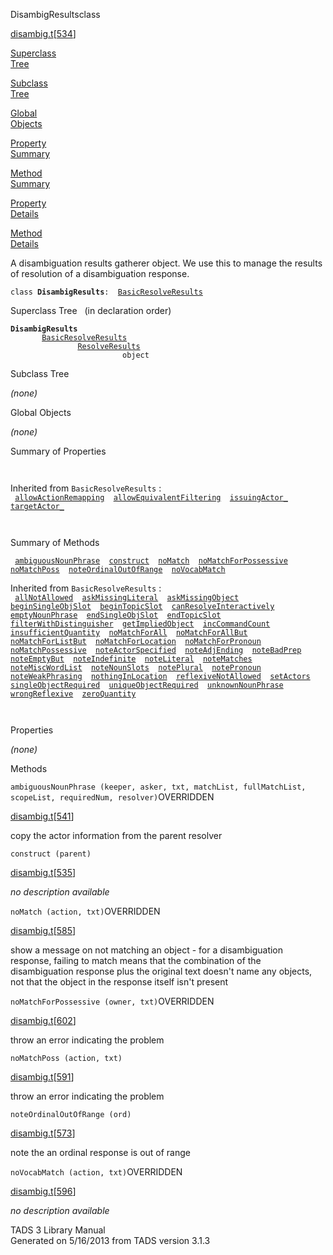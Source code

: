 ---
---
<span class="title">DisambigResults</span><span class="type">class</span>

[disambig.t](../file/disambig.t.html)\[[534](../source/disambig.t.html#534)\]

[Superclass  
Tree](#_SuperClassTree_)

[Subclass  
Tree](#_SubClassTree_)

[Global  
Objects](#_ObjectSummary_)

[Property  
Summary](#_PropSummary_)

[Method  
Summary](#_MethodSummary_)

[Property  
Details](#_Properties_)

[Method  
Details](#_Methods_)

<div class="fdesc">

A disambiguation results gatherer object. We use this to manage the
results of resolution of a disambiguation response.

`class `**`DisambigResults`**` :   `[`BasicResolveResults`](../object/BasicResolveResults.html)

</div>

<span id="_SuperClassTree_"></span>

<div class="mjhd">

<span class="hdln">Superclass Tree</span>   (in declaration order)

</div>

**`DisambigResults`**  
`         `[`BasicResolveResults`](../object/BasicResolveResults.html)  
`                 `[`ResolveResults`](../object/ResolveResults.html)  
`                         object`  
<span id="_SubClassTree_"></span>

<div class="mjhd">

<span class="hdln">Subclass Tree</span>  

</div>

*(none)* <span id="_ObjectSummary_"></span>

<div class="mjhd">

<span class="hdln">Global Objects</span>  

</div>

*(none)* <span id="_PropSummary_"></span>

<div class="mjhd">

<span class="hdln">Summary of Properties</span>  

</div>

` `

Inherited from `BasicResolveResults` :  
` `[`allowActionRemapping`](../object/BasicResolveResults.html#allowActionRemapping)`  `[`allowEquivalentFiltering`](../object/BasicResolveResults.html#allowEquivalentFiltering)`  `[`issuingActor_`](../object/BasicResolveResults.html#issuingActor_)`  `[`targetActor_`](../object/BasicResolveResults.html#targetActor_)`  `

` `

<span id="_MethodSummary_"></span>

<div class="mjhd">

<span class="hdln">Summary of Methods</span>  

</div>

` `[`ambiguousNounPhrase`](#ambiguousNounPhrase)`  `[`construct`](#construct)`  `[`noMatch`](#noMatch)`  `[`noMatchForPossessive`](#noMatchForPossessive)`  `[`noMatchPoss`](#noMatchPoss)`  `[`noteOrdinalOutOfRange`](#noteOrdinalOutOfRange)`  `[`noVocabMatch`](#noVocabMatch)`  `

Inherited from `BasicResolveResults` :  
` `[`allNotAllowed`](../object/BasicResolveResults.html#allNotAllowed)`  `[`askMissingLiteral`](../object/BasicResolveResults.html#askMissingLiteral)`  `[`askMissingObject`](../object/BasicResolveResults.html#askMissingObject)`  `[`beginSingleObjSlot`](../object/BasicResolveResults.html#beginSingleObjSlot)`  `[`beginTopicSlot`](../object/BasicResolveResults.html#beginTopicSlot)`  `[`canResolveInteractively`](../object/BasicResolveResults.html#canResolveInteractively)`  `[`emptyNounPhrase`](../object/BasicResolveResults.html#emptyNounPhrase)`  `[`endSingleObjSlot`](../object/BasicResolveResults.html#endSingleObjSlot)`  `[`endTopicSlot`](../object/BasicResolveResults.html#endTopicSlot)`  `[`filterWithDistinguisher`](../object/BasicResolveResults.html#filterWithDistinguisher)`  `[`getImpliedObject`](../object/BasicResolveResults.html#getImpliedObject)`  `[`incCommandCount`](../object/BasicResolveResults.html#incCommandCount)`  `[`insufficientQuantity`](../object/BasicResolveResults.html#insufficientQuantity)`  `[`noMatchForAll`](../object/BasicResolveResults.html#noMatchForAll)`  `[`noMatchForAllBut`](../object/BasicResolveResults.html#noMatchForAllBut)`  `[`noMatchForListBut`](../object/BasicResolveResults.html#noMatchForListBut)`  `[`noMatchForLocation`](../object/BasicResolveResults.html#noMatchForLocation)`  `[`noMatchForPronoun`](../object/BasicResolveResults.html#noMatchForPronoun)`  `[`noMatchPossessive`](../object/BasicResolveResults.html#noMatchPossessive)`  `[`noteActorSpecified`](../object/BasicResolveResults.html#noteActorSpecified)`  `[`noteAdjEnding`](../object/BasicResolveResults.html#noteAdjEnding)`  `[`noteBadPrep`](../object/BasicResolveResults.html#noteBadPrep)`  `[`noteEmptyBut`](../object/BasicResolveResults.html#noteEmptyBut)`  `[`noteIndefinite`](../object/BasicResolveResults.html#noteIndefinite)`  `[`noteLiteral`](../object/BasicResolveResults.html#noteLiteral)`  `[`noteMatches`](../object/BasicResolveResults.html#noteMatches)`  `[`noteMiscWordList`](../object/BasicResolveResults.html#noteMiscWordList)`  `[`noteNounSlots`](../object/BasicResolveResults.html#noteNounSlots)`  `[`notePlural`](../object/BasicResolveResults.html#notePlural)`  `[`notePronoun`](../object/BasicResolveResults.html#notePronoun)`  `[`noteWeakPhrasing`](../object/BasicResolveResults.html#noteWeakPhrasing)`  `[`nothingInLocation`](../object/BasicResolveResults.html#nothingInLocation)`  `[`reflexiveNotAllowed`](../object/BasicResolveResults.html#reflexiveNotAllowed)`  `[`setActors`](../object/BasicResolveResults.html#setActors)`  `[`singleObjectRequired`](../object/BasicResolveResults.html#singleObjectRequired)`  `[`uniqueObjectRequired`](../object/BasicResolveResults.html#uniqueObjectRequired)`  `[`unknownNounPhrase`](../object/BasicResolveResults.html#unknownNounPhrase)`  `[`wrongReflexive`](../object/BasicResolveResults.html#wrongReflexive)`  `[`zeroQuantity`](../object/BasicResolveResults.html#zeroQuantity)`  `

` `

<span id="_Properties_"></span>

<div class="mjhd">

<span class="hdln">Properties</span>  

</div>

*(none)* <span id="_Methods_"></span>

<div class="mjhd">

<span class="hdln">Methods</span>  

</div>

<span id="ambiguousNounPhrase"></span>

`ambiguousNounPhrase (keeper, asker, txt, matchList, fullMatchList, scopeList, requiredNum, resolver)`<span class="rem">OVERRIDDEN</span>

[disambig.t](../file/disambig.t.html)\[[541](../source/disambig.t.html#541)\]

<div class="desc">

copy the actor information from the parent resolver

</div>

<span id="construct"></span>

`construct (parent)`

[disambig.t](../file/disambig.t.html)\[[535](../source/disambig.t.html#535)\]

<div class="desc">

*no description available*

</div>

<span id="noMatch"></span>

`noMatch (action, txt)`<span class="rem">OVERRIDDEN</span>

[disambig.t](../file/disambig.t.html)\[[585](../source/disambig.t.html#585)\]

<div class="desc">

show a message on not matching an object - for a disambiguation
response, failing to match means that the combination of the
disambiguation response plus the original text doesn't name any objects,
not that the object in the response itself isn't present

</div>

<span id="noMatchForPossessive"></span>

`noMatchForPossessive (owner, txt)`<span class="rem">OVERRIDDEN</span>

[disambig.t](../file/disambig.t.html)\[[602](../source/disambig.t.html#602)\]

<div class="desc">

throw an error indicating the problem

</div>

<span id="noMatchPoss"></span>

`noMatchPoss (action, txt)`

[disambig.t](../file/disambig.t.html)\[[591](../source/disambig.t.html#591)\]

<div class="desc">

throw an error indicating the problem

</div>

<span id="noteOrdinalOutOfRange"></span>

`noteOrdinalOutOfRange (ord)`

[disambig.t](../file/disambig.t.html)\[[573](../source/disambig.t.html#573)\]

<div class="desc">

note the an ordinal response is out of range

</div>

<span id="noVocabMatch"></span>

`noVocabMatch (action, txt)`<span class="rem">OVERRIDDEN</span>

[disambig.t](../file/disambig.t.html)\[[596](../source/disambig.t.html#596)\]

<div class="desc">

*no description available*

</div>

<div class="ftr">

TADS 3 Library Manual  
Generated on 5/16/2013 from TADS version 3.1.3

</div>
